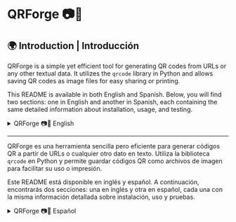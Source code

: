 # QRForge 📷🔳

## 🌍 Introduction | Introducción

QRForge is a simple yet efficient tool for generating QR codes from URLs or any other textual data. It utilizes the `qrcode` library in Python and allows saving QR codes as image files for easy sharing or printing.

This README is available in both English and Spanish. Below, you will find two sections: one in English and another in Spanish, each containing the same detailed information about installation, usage, and testing.

<details>
  <summary>QRForge 📷🔳 English</summary>

  # QRForge 📷🔳

Easily generate QR codes using Python.

## 📌 Description

QRForge is a tool that generates QR codes from URLs or textual data, allowing users to store and share information efficiently.

## 📁 Project Structure

```sh
QRForge/
├── data/                        # Folder to store generated QR codes
│   ├── QR_example2.png          # Example QR code image
├── src/
│   ├── qr_generator.py          # QR code generation logic
│   ├── main.py                  # Main script to run QR generation
│   ├── utils.py                 # Utility functions (e.g., directory creation)
│   ├── test_qr_generator.py     # Unit tests for QR generation
├── requirements.txt             # Dependencies for the project
├── README.md                    # Project documentation
├── .gitignore                   # Files and folders to ignore in the repository
```

# 🚀 Installation and Usage

## 📌 1. Clone the repository

```sh
git clone [https://github.com/your_user/PyQRGen.git](https://github.com/camilotenorio1234/PyQRGen-/tree/main)
cd PyQRGen
```

## 📌 2. Install dependencies

Ensure you have **Python 3** installed. Then, install the required dependencies:

```sh
pip install -r requirements.txt
```

## 📌 3. Generate a QR code

Run the main script to create a QR code:

```sh
python src/main.py
```

A QR code image will be generated and saved in the `data/` folder.

## ✅ Unit Test Results

This project includes automated tests executed with pytest.
To run the tests:

```sh
pytest src/test_qr_generator.py
```

If you want more details:

```sh
pytest -v
```

</details>

---

QRForge es una herramienta sencilla pero eficiente para generar códigos QR a partir de URLs o cualquier otro dato en texto. Utiliza la biblioteca `qrcode` en Python y permite guardar códigos QR como archivos de imagen para facilitar su uso o impresión.

Este README está disponible en inglés y español. A continuación, encontrarás dos secciones: una en inglés y otra en español, cada una con la misma información detallada sobre instalación, uso y pruebas.

<details>
  <summary>QRForge 📷🔳 Español</summary>

# QRForge 📷🔳

Genera códigos QR fácilmente con Python.

## 📌 Descripción

QRForge es una herramienta que genera códigos QR a partir de URLs o datos textuales, permitiendo almacenar y compartir información de manera eficiente.

## 📁 Estructura del Proyecto

```sh
QRForge/
├── data/                        # Carpeta para almacenar códigos QR generados
│   ├── QR_example2.png          # Imagen de código QR de ejemplo
├── src/
│   ├── qr_generator.py          # Lógica de generación de códigos QR
│   ├── main.py                  # Script principal para ejecutar la generación
│   ├── utils.py                 # Funciones auxiliares (ej. creación de carpetas)
│   ├── test_qr_generator.py     # Pruebas unitarias para la generación de QR
├── requirements.txt             # Dependencias del proyecto
├── README.md                    # Documentación del proyecto
├── .gitignore                   # Archivos y carpetas a ignorar en el repositorio
```

# 🚀 Instalación y Uso

## 📌 1. Clonar el repositorio

```sh
git clone [https://github.com/tu_usuario/PyQRGen.git](https://github.com/camilotenorio1234/PyQRGen-/tree/main)
cd PyQRGen
```

## 📌 2. Instalar dependencias

Asegúrate de tener **Python 3** instalado. Luego, instala las dependencias necesarias con:

```sh
pip install -r requirements.txt
```

## 📌 3. Generar un código QR

Ejecuta el script principal para crear un código QR:

```sh
python src/main.py
```

Se generará una imagen con el código QR y se guardará en la carpeta `data/`.

## ✅ Resultados de Pruebas Unitarias

Este proyecto cuenta con pruebas automatizadas ejecutadas con pytest.
Para ejecutar las pruebas:

```sh
pytest src/test_qr_generator.py
```

Si quieres ver más detalles:

```sh
pytest -v
```

</details>
